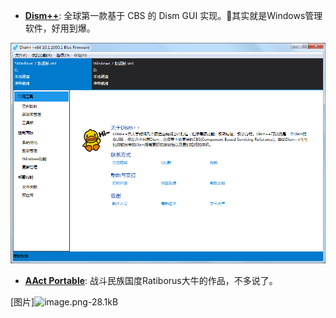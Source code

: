 - **[Dism++][1]**: 全球第一款基于 CBS 的 Dism GUI 实现。其实就是Windows管理软件，好用到爆。

![dism++](/static/img/app_screenshots/dism.jpg)

- **[AAct Portable][3]**: 战斗民族国度Ratiborus大牛的作品，不多说了。

[图片]![image.png-28.1kB][4]


  [1]: http://static.zybuluo.com/szy0syz/zul0h8envd7e14vl6j5dboss/screen.jpg
  [2]: http://www.xitongzhijia.net/uploads/allimg/170619/70-1F619112P2126.jpg
  [3]: http://forum.ru-board.com/topic.cgi?forum=2&topic=5328#1
  [4]: http://static.zybuluo.com/szy0syz/518c6j079zk03npede8zukwj/image.png
  